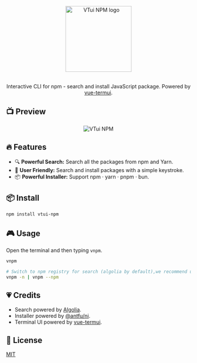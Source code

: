 <p align="center">
  <br>
	<br>
  <a href="https://github.com/webfansplz/vtui-npm">
    <img width="180" src="./logo.svg" alt="VTui NPM logo">
  </a>
  <br>
	<br>
</p>
<p align='center'>
Interactive CLI for npm - search and install JavaScript package. Powered by <a href="https://github.com/vue-terminal/vue-termui">vue-termui</a>.
</p>


## 📺 Preview

<p align='center'>
 <img src="./vtui-npm.gif" alt="VTui NPM">
</p>

## 🔥 Features

- 🔍 **Powerful Search:** Search all the packages from npm and Yarn.
- 👼 **User Friendly:** Search and install packages with a simple keystroke.
- 📦 **Powerful Installer:** Support npm · yarn · pnpm · bun.

## 📦 Install

```sh
npm install vtui-npm
```

## 🎮 Usage

Open the terminal and then typing `vnpm`.

```sh
vnpm
```

```sh
# Switch to npm registry for search (algolia by default),we recommend using the algolia search.
vnpm -n | vnpm --npm
```



## 💗 Credits

- Search powered by [Algolia](https://github.com/algolia/algoliasearch-client-javascript).
- Installer powered by [@antfu/ni](https://github.com/antfu/ni).
- Terminal UI powered by [vue-termui](https://github.com/vue-terminal/vue-termui).


## 📄 License

[MIT](./LICENSE)
